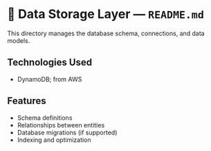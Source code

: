 # 📁 Data Storage Layer — `README.md`

This directory manages the database schema, connections, and data models.

## Technologies Used

- DynamoDB; from AWS

## Features

- Schema definitions
- Relationships between entities
- Database migrations (if supported)
- Indexing and optimization
